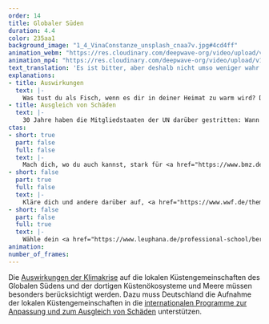 ```yaml
---
order: 14
title: Globaler Süden
duration: 4.4
color: 235aa1
background_image: "1_4_VinaConstanze_unsplash_cnaa7v.jpg#4cd4ff"
animation_webm: "https://res.cloudinary.com/deepwave-org/video/upload/v1721820827/mo14_sdtabh.webm"
animation_mp4: "https://res.cloudinary.com/deepwave-org/video/upload/v1721820655/mo14_dt0boa.mp4"
text_translation: 'Es ist bitter, aber deshalb nicht umso weniger wahr: Unser Lebensstil hier sorgt dafür, dass auf der anderen Seite des Planeten im Pazifik Menschen ihre Heimat verlieren. Und immer mehr verlieren werden. Solange die, die umdenken und entsprechend handeln, noch so wenige sind, dass sie diese Dynamik nicht aufhalten können, bleibt das Mindeste, die Geschädigten ihrem Schaden entsprechend zu entschädigen. '
explanations:
- title: Auswirkungen
  text: |-
    Was tust du als Fisch, wenn es dir in deiner Heimat zu warm wird? Du ziehst um, idealerweise in kältere Gefilde, wer würde es dir verdenken. Nicht nur sind in den ärmeren Ländern um den Äquator herum die Menschen stärker auf Fisch als Proteinquelle und Wirtschaftsfaktor angewiesen, nicht nur sind die dortigen Küstenregionen stärker von Extremwetter und Überschwemmungen betroffen, nicht nur fehlen dort mehr als anderswo die Mittel, um sich an diese Veränderungen anzupassen und sie <span class="expander"><span class="trigger">abzumildern</span><span class="info">all dies im Detail und anschaulich illustriert in der <a href="https://www.brot-fuer-die-welt.de/fileadmin/mediapool/blogs/Mari_Francisco/BfdW_Analyse_100_Klima_Fischerei_Gesamt_Web.pdf" target="_blank">Studie</a> von Onno Groß</span></span> – obendrein handelt es sich hier um die Bevölkerungen, die am allerwenigsten zu der Bredouille beigetragen haben, in der die Welt sich befindet. Und die Bevölkerungen im Norden, die am meisten dazu beigetragen haben, <span class="sidenote"><cite class="icon-link_external"><a href="https://www.brot-fuer-die-welt.de/blog/2021-ozeanerwaermung-zerstoert-fischgruende/" target="_blank" rel="noopener">"Ozeanerwärmung zerstört Fischgründe" / Brot für die Welt</a></cite><span>freuen sich</span></span> über zugewanderte Makrelen und Sardinen aus dem Süden und denken über höhere Fangquoten nach.
- title: Ausgleich von Schäden
  text: |-
    30 Jahre haben die Mitgliedstaaten der UN darüber gestritten: Wann und in welchem Umfang werden diejenigen unter ihnen, die maßgeblich verantwortlich für die Erderhitzung sind, diejenigen, die es nicht sind, bei der Bewältigung der Folgen unterstützen? Und plötzlich: Einigen sie sich einfach. Gleich am ersten Tag der <span class="expander"><span class="trigger">COP28</span><span class="info">Ende November 2023</span></span> in Dubai. Ein <span class="expander"><span class="trigger">historischer Durchbruch!</span><span class="info">Wirklich. Auch wenn gleich das Aber kommt. Die Einrichtung eines solchen Instruments ist ein absolut kritischer Schritt in Richtung Klimagerechtigkeit.</span></span> Der <span class="sidenote"><cite class="icon-link_external"><a href="https://interactive.carbonbrief.org/q-a-should-developed-nations-pay-for-loss-and-damage-from-climate-change/" target="_blank" rel="noopener">Q&A zu Loss and Damage bei Carbon Brief</a></cite><span>Loss and Damage Fund</span></span> wird eingerichtet, und <span class="expander"><span class="trigger">in wenigen Tagen</span><span class="info">die Vereinigten Arabischen Emirate sagen direkt 100 Millionen Dollar zu, Deutschland zieht mit weiteren 100 mit, dann geht es <a href="https://unfccc.int/process-and-meetings/bodies/funds-and-financial-entities/loss-and-damage-fund-joint-interim-secretariat/pledges-to-the-loss-and-damage-fund" target="_blank">Schlag auf Schlag</a></span></span> sind fast 700 Millionen zusammengekommen. Der tatsächliche Bedarf: Das <span class="sidenote"><cite class="icon-link_external"><a href="https://www.theguardian.com/environment/2023/dec/06/700m-pledged-to-loss-and-damage-fund-cop28-covers-less-than-02-percent-needed" target="_blank" rel="noopener">Einordnung beim Guardian</a></cite><span>500fache</span></span>, mindestens. Und zwar pro Jahr. Da geht noch mehr. Und das Geld müsste ja da sein: Die <span class="sidenote"><cite class="icon-link_external"><a href="https://www.theguardian.com/environment/2024/apr/29/taxing-big-fossil-fuel-firms-raise-billions-climate-finance?CMP=twt_a-environment_b-gdneco" target="_blank" rel="noopener">"Taxing big fossil fuel firms ‘could raise $900bn in climate finance by 2030' " / The Guardian</a></cite><span>Petrostaaten, Öl- und Gaskonzerne</span></span> haben zusammen seit 1970 an jedem einzelnen Tag drei Milliarden Dollar <span class="sidenote"><cite class="icon-link_external"><a href="https://journals.aau.dk/index.php/sepm/article/view/7395" target="_blank" rel="noopener">"The geopolitics of trillion US$ oil & gas rents" / International Journal of Sustainable Energy Planning and Management</a></cite><span>Gewinn</span></span> gemacht. Inflationsbereinigt.
ctas:
- short: true
  part: false
  full: false
  text: |-
    Mach dich, wo du auch kannst, stark für <a href="https://www.bmz.de/de/service/lexikon/klimagerechtigkeit-125076" target="_blank">Klimagerechtigkeit</a>.
- short: false
  part: true
  full: false
  text: |-
    Kläre dich und andere darüber auf, <a href="https://www.wwf.de/themen-projekte/meere-kuesten/fischerei/entwicklungslaender" target="_blank">wie abhängig die Menschen aus Küstengemeinschaften</a> des globalen Südens von Meereslebewesen als Proteinquelle sind.
- short: false
  part: false
  full: true
  text: |-
    Wähle dein <a href="https://www.leuphana.de/professional-school/berufsbegleitende-master-mba/umweltrecht-llm-studium.html" target="_blank">Studium</a> oder deinen Job so, dass du denen eine Stimme geben kannst, die am stärksten unter den Folgen der Klimakatastrophe leiden.
animation:
number_of_frames:
---
```

Die [Auswirkungen der Klimakrise](# "Auswirkungen") auf die lokalen Küstengemeinschaften des Globalen Südens und der dortigen Küstenökosysteme und Meere müssen besonders berücksichtigt werden. Dazu muss Deutschland die Aufnahme der lokalen Küstengemeinschaften in die [internationalen Programme zur Anpassung und zum Ausgleich von Schäden](# "Ausgleich von Schäden") unterstützen.